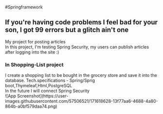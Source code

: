 #Springframework
<h2>If you're having code problems I feel bad for your son, I got 99 errors but a glitch ain't one </h2>
My project for posting articles
<br> In this project, I'm testing Spring Security, my users can publish articles after logging into the site :)
<br>
<h3>In Shopping-List project</h3>I create a shopping list to be bought in the grocery store and save it into the database.
Tech.specifications - Spring/Sprig boot,Thymeleaf,Html,PostgreSQL
<br> In the future I will connect Spring Security
<br>
![App Screenshot](https://user-images.githubusercontent.com/57506521/171618628-13f77aa6-4688-4a80-864b-a0bf579daa74.png)
